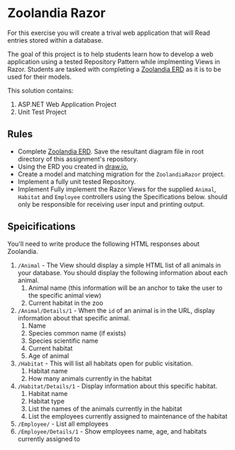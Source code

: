 # Zoolandia Razor

For this exercise you will create a trival web application that will Read entries stored within a database.

The goal of this project is to help students learn how to develop a web application using a tested Repository Pattern while implmenting Views in Razor. Students are tasked with completing a [Zoolandia ERD](./DBS_ZOOLANDIA_ERD.md) as it is to be used for their models.

This solution contains:
1. ASP.NET Web Application Project
2. Unit Test Project


## Rules

- Complete [Zoolandia ERD](./DBS_ZOOLANDIA_ERD.md). Save the resultant diagram file in root directory of this assignment's repository.
- Using the ERD you created in [draw.io](https://www.draw.io/),
- Create a model and matching migration for the `ZoolandiaRazor` project.
- Implement a fully unit tested Repository.
- Implement Fully implement the Razor Views for the supplied `Animal`, `Habitat` and `Employee` controllers using the Specifications below.
should only be responsible for receiving user input and printing output.


## Speicifications

You'll need to write produce the following HTML responses about Zoolandia.

1. `/Animal` - The View should display a simple HTML list of all animals in your database. You should display the following information about each animal.
    1. Animal name (this information will be an anchor to take the user to the specific animal view)
    1. Current habitat in the zoo
1. `/Animal/Details/1` - When the `id` of an animal is in the URL, display information about that specific animal.
    1. Name
    1. Species common name (if exists)
    1. Species scientific name
    1. Current habitat
    1. Age of animal
1. `/Habitat` - This will list all habitats open for public visitation.
    1. Habitat name
    1. How many animals currently in the habitat
1. `/Habitat/Details/1` - Display information about this specific habitat.
    1. Habitat name
    1. Habitat type
    1. List the names of the animals currently in the habitat
    1. List the employees currently assigned to maintenance of the habitat
1. `/Employee/` - List all employees
1. `/Employee/Details/1` - Show employees name, age, and habitats currently assigned to